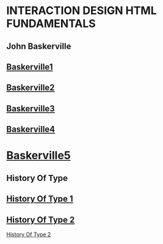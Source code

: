 INTERACTION DESIGN HTML FUNDAMENTALS
====================================
John Baskerville
----------------
[Baskerville1](https://calumdixon.github.io/JohnBaskerville/johnbaskerville1.html)
----------------
[Baskerville2](https://calumdixon.github.io/JohnBaskerville/johnbaskerville2.html)
----------------
[Baskerville3](https://calumdixon.github.io/JohnBaskerville/johnbaskerville3.html)
----------------
[Baskerville4](https://calumdixon.github.io/JohnBaskerville/johnbaskerville4.html)
----------------
[Baskerville5](https://calumdixon.github.io/JohnBaskerville/johnbaskerville5.html)
=====================================================================================================================
History Of Type
---------------
[History Of Type 1](https://calumdixon.github.io/JohnBaskerville/historyoftype1.html)
---------------
[History Of Type 2](https://calumdixon.github.io/JohnBaskerville/historyoftype2.html)
---------------
[History Of Type 2](https://calumdixon.github.io/JohnBaskerville/historyoftype3.html)